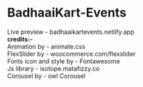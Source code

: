 # BadhaaiKart-Events
Live preview - badhaaikartevents.netlify.app<br>
<b>credits:-</b><br>
Animation by - animate.css<br>
FlexSlider by - woocommerce.com/flexslider<br>
Fonts icon and style by - Fontawesome<br>
Js library - isotope.matafizzy.co<br>
Corousel by - owl Corousel
